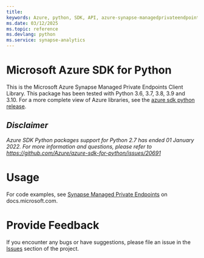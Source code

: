 ```yaml
---
title: 
keywords: Azure, python, SDK, API, azure-synapse-managedprivateendpoints, synapse-analytics
ms.date: 03/12/2025
ms.topic: reference
ms.devlang: python
ms.service: synapse-analytics
---
```

# Microsoft Azure SDK for Python

This is the Microsoft Azure Synapse Managed Private Endpoints Client Library.
This package has been tested with Python 3.6, 3.7, 3.8, 3.9 and 3.10.
For a more complete view of Azure libraries, see the [azure sdk python release](https://aka.ms/azsdk/python/all).

## _Disclaimer_

_Azure SDK Python packages support for Python 2.7 has ended 01 January 2022. For more information and questions, please refer to https://github.com/Azure/azure-sdk-for-python/issues/20691_

# Usage

For code examples, see [Synapse Managed Private Endpoints](/python/api/overview/azure/) on docs.microsoft.com.

# Provide Feedback

If you encounter any bugs or have suggestions, please file an issue in the
[Issues](https://github.com/Azure/azure-sdk-for-python/issues)
section of the project.



